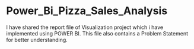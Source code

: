 # Power_Bi_Pizza_Sales_Analysis
I have shared the report file of Visualization project which i have implemented using POWER BI. This file also contains a Problem Statement  for better understanding.
